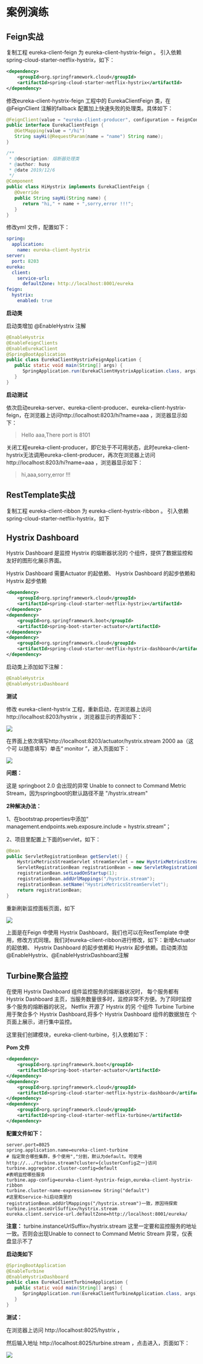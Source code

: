 

# 案例演练

## Feign实战

复制工程 eureka-client-feign 为 eureka-client-hystrix-feign 。 引入依赖 spring-cloud-starter-netflix-hystrix，如下：

```xml
<dependency>
    <groupId>org.springframework.cloud</groupId>
    <artifactId>spring-cloud-starter-netflix-hystrix</artifactId>
</dependency>
```

修改eureka-client-hystrix-feign 工程中的 EurekaClientFeign 类，在 @FeignClient 注解的fallback 配置加上快速失败的处理类。具体如下：

```java
@FeignClient(value = "eureka-client-producer", configuration = FeignConfig.class)
public interface EurekaClientFeign {
   @GetMapping(value = "/hi")
   String sayHi(@RequestParam(name = "name") String name);
}
```

```java
/**
 * @description: 熔断器处理类
 * @author: husy
 * @date 2019/12/6
 */
@Component
public class HiHystrix implements EurekaClientFeign {
   @Override
   public String sayHi(String name) {
      return "hi," + name + ",sorry,error !!!";
   }
}
```



修改yml 文件，配置如下：

```yml
spring:
  application:
    name: eureka-client-hystrix
server:
  port: 8203
eureka:
  client:
    service-url:
      defaultZone: http://localhost:8001/eureka
feign:
  hystrix:
    enabled: true
```

**启动类**

启动类增加 @EnableHystrix 注解

```java
@EnableHystrix
@EnableFeignClients
@EnableEurekaClient
@SpringBootApplication
public class EurekaClientHystrixFeignApplication {
   public static void main(String[] args) {
      SpringApplication.run(EurekaClientHystrixApplication.class, args);
   }
}
```



**启动测试**

依次启动eureka-server、eureka-client-producer、eureka-client-hystrix-feign，在浏览器上访问http://localhost:8203/hi?name=aaa ，浏览器显示如下：

>   Hello aaa,There port is 8101

关闭工程eureka-client-producer，即它处于不可用状态，此时eureka-client-hystrix无法调用eureka-client-producer，再次在浏览器上访问http://localhost:8203/hi?name=aaa ，浏览器显示如下：

>   hi,aaa,sorry,error !!!



## RestTemplate实战

复制工程 eureka-client-ribbon 为 eureka-client-hystrix-ribbon  。 引入依赖 spring-cloud-starter-netflix-hystrix，如下





## Hystrix Dashboard

Hystrix Dashboard 是监控 Hystrix 的熔断器状况的 个组件，提供了数据监控和 友好的图形化展示界面。

Hystrix Dashboard 需要Actuator 的起依赖、 Hystrix Dashboard 的起步依赖和 Hystrix 起步依赖

```xml
<dependency>
    <groupId>org.springframework.cloud</groupId>
    <artifactId>spring-cloud-starter-netflix-hystrix</artifactId>
</dependency>
<dependency>
    <groupId>org.springframework.boot</groupId>
    <artifactId>spring-boot-starter-actuator</artifactId>
</dependency>
<dependency>
    <groupId>org.springframework.cloud</groupId>
    <artifactId>spring-cloud-starter-netflix-hystrix-dashboard</artifactId>
</dependency>
```

启动类上添加如下注解：

```java
@EnableHystrix
@EnableHystrixDashboard
```

**测试**

修改 eureka-client-hystrix 工程，重新启动，在浏览器上访问http://localhost:8203/hystrix ，浏览器显示的界面如下：

![](./SpringCloud实战练习（4）熔断监控Hystrix/clipboard-1578063450332.png)

在界面上依次填写http://localhost:8203/actuator/hystrix.stream  2000 aa（这个可 以随意填写）单击“ monitor ”，进入页面如下：

![](./SpringCloud实战练习（4）熔断监控Hystrix/clipboard-1578063450333.png)

**问题：**

这是 springboot 2.0 会出现的异常 Unable to connect to Command Metric Stream，因为springboot的默认路径不是 "/hystrix.stream"

**2种解决办法：**

1、在bootstrap.properties中添加“ management.endpoints.web.exposure.include = hystrix.stream”；

2、项目里配置上下面的servlet，如下：

```java
@Bean
public ServletRegistrationBean getServlet() {
    HystrixMetricsStreamServlet streamServlet = new HystrixMetricsStreamServlet();
    ServletRegistrationBean registrationBean = new ServletRegistrationBean(streamServlet);
    registrationBean.setLoadOnStartup(1);
    registrationBean.addUrlMappings("/hystrix.stream");
    registrationBean.setName("HystrixMetricsStreamServlet");
    return registrationBean;
}
```



重新刷新监控面板页面，如下

![](./SpringCloud实战练习（4）熔断监控Hystrix/clipboard.png)

上面是在Feign 中使用 Hystrix Dashboard，我们也可以在RestTemplate 中使用，修改方式同理。我们对eureka-client-ribbon进行修改，如下：新增Actuator 的起依赖、 Hystrix Dashboard 的起步依赖和 Hystrix 起步依赖。启动类添加 @EnableHystrix、@EnableHystrixDashboard注解



## Turbine聚合监控

在使用 Hystrix Dashboard 组件监控服务的熔断器状况时， 每个服务都有 Hystrix Dashboard 主页，当服务数量很多时，监控非常不方便。为了同时监控多个服务的熔断器的状况， Netflix 开源了 Hystrix 的另 个组件 Turbine Turbine 用于聚合多个 Hystrix Dashboard,将多个 Hystrix Dashboard 组件的数据放在 个页面上展示，进行集中监控。

这里我们创建模块，eureka-client-turbine，引入依赖如下：

**Pom 文件**

```xml
<dependency>
    <groupId>org.springframework.boot</groupId>
    <artifactId>spring-boot-starter-actuator</artifactId>
</dependency>
<dependency>
    <groupId>org.springframework.cloud</groupId>
    <artifactId>spring-cloud-starter-netflix-hystrix-dashboard</artifactId>
</dependency>
<dependency>
    <groupId>org.springframework.cloud</groupId>
    <artifactId>spring-cloud-starter-netflix-turbine</artifactId>
</dependency>
```



**配置文件如下：**

```properties
server.port=8025
spring.application.name=eureka-client-turbine
# 指定聚合哪些集群，多个使用","分割，默认为default。可使用http://.../turbine.stream?cluster={clusterConfig之一}访问
turbine.aggregator.cluster-config=default
#表明监控哪些服务
turbine.app-config=eureka-client-hystrix-feign,eureka-client-hystrix-ribbon
turbine.cluster-name-expression=new String("default")
#这里和service-hi启动类里的 registrationBean.addUrlMappings("/hystrix.stream")一致，原因待探索
turbine.instanceUrlSuffix=/hystrix.stream
eureka.client.service-url.defaultZone=http://localhost:8001/eureka/
```

**注意：** turbine.instanceUrlSuffix=/hystrix.stream 这里一定要和监控服务的地址一致。否则会出现Unable to connect to Command Metric Stream 异常，仪表盘显示不了



**启动类如下**

```java
@SpringBootApplication
@EnableTurbine
@EnableHystrixDashboard
public class EurekaClientTurbineApplication {
   public static void main(String[] args) {
      SpringApplication.run(EurekaClientTurbineApplication.class, args);
   }
}
```

**测试：**

在浏览器上访问 http://localhost:8025/hystrix ，

然后输入地址 http://localhost:8025/turbine.stream ，点击进入，页面如下：

![](./SpringCloud实战练习（4）熔断监控Hystrix/clipboard-1578063830295.png)